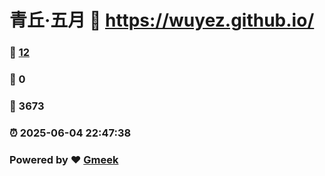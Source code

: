# 青丘·五月 :link: https://wuyez.github.io/ 
### :page_facing_up: [12](https://wuyez.github.io//tag.html) 
### :speech_balloon: 0 
### :hibiscus: 3673 
### :alarm_clock: 2025-06-04 22:47:38 
### Powered by :heart: [Gmeek](https://github.com/Meekdai/Gmeek)
